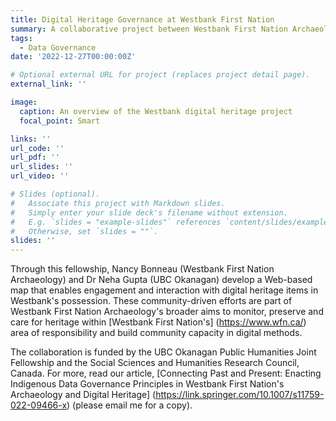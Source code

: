 ```yaml
---
title: Digital Heritage Governance at Westbank First Nation
summary: A collaborative project between Westbank First Nation Archaeology and UBC Okanagan that focuses on enacting Indigenous data governance principles such as OCAP® (ownership, control, access and possession) in digital heritage. The principles can help guide appropriate ways to share digital heritage within and beyond Westbank First Nation, while simultaneously supporting community caretaking of its digital heritage.
tags:
  - Data Governance
date: '2022-12-27T00:00:00Z'

# Optional external URL for project (replaces project detail page).
external_link: ''

image:
  caption: An overview of the Westbank digital heritage project
  focal_point: Smart

links: ''
url_code: ''
url_pdf: ''
url_slides: ''
url_video: ''

# Slides (optional).
#   Associate this project with Markdown slides.
#   Simply enter your slide deck's filename without extension.
#   E.g. `slides = "example-slides"` references `content/slides/example-slides.md`.
#   Otherwise, set `slides = ""`.
slides: ''
---
```


Through this fellowship, Nancy Bonneau (Westbank First Nation Archaeology) and Dr Neha Gupta (UBC Okanagan) develop a Web-based map that enables engagement and interaction with digital heritage items in Westbank's possession. These community-driven efforts are part of Westbank First Nation Archaeology's broader aims to monitor, preserve and care for heritage within [Westbank First Nation's] (https://www.wfn.ca/) area of responsibility and build community capacity in digital methods.

The collaboration is funded by the UBC Okanagan Public Humanities Joint Fellowship and the Social Sciences and Humanities Research Council, Canada. For more, read our article, [Connecting Past and Present: Enacting Indigenous Data Governance Principles in Westbank First Nation's Archaeology and Digital Heritage] (https://link.springer.com/10.1007/s11759-022-09466-x) (please email me for a copy).
